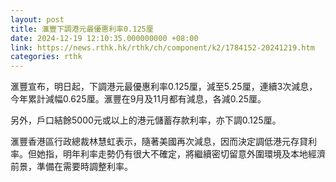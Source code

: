 ```yaml
---
layout: post
title: 滙豐下調港元最優惠利率0.125厘
date: 2024-12-19 12:10:35.000000000 +08:00
link: https://news.rthk.hk/rthk/ch/component/k2/1784152-20241219.htm
categories: rthk
---
```


滙豐宣布，明日起，下調港元最優惠利率0.125厘，減至5.25厘，連續3次減息，今年累計減幅0.625厘。滙豐在9月及11月都有減息，各減0.25厘。

另外，戶口結餘5000元或以上的港元儲蓄存款利率，亦下調0.125厘。

滙豐香港區行政總裁林慧虹表示，隨著美國再次減息，因而決定調低港元存貸利率。但她指，明年利率走勢仍有很大不確定，將繼續密切留意外圍環境及本地經濟前景，準備在需要時調整利率。
